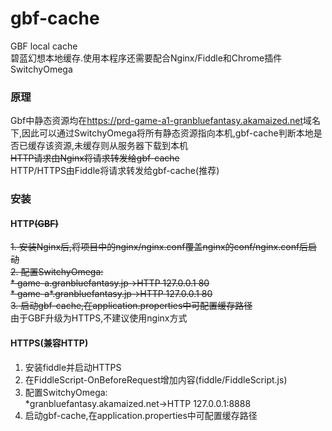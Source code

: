 # gbf-cache  
GBF local cache  
碧蓝幻想本地缓存.使用本程序还需要配合Nginx/Fiddle和Chrome插件SwitchyOmega  

### 原理
Gbf中静态资源均在<https://prd-game-a1-granbluefantasy.akamaized.net>域名下,因此可以通过SwitchyOmega将所有静态资源指向本机,gbf-cache判断本地是否已缓存该资源,未缓存则从服务器下载到本机  
~~HTTP请求由Nginx将请求转发给gbf-cache~~  
HTTP/HTTPS由Fiddle将请求转发给gbf-cache(推荐)  

### 安装
#### HTTP~~(GBF)~~
~~1. 安装Nginx后,将项目中的nginx/nginx.conf覆盖nginx的conf/nginx.conf后启动~~  
~~2. 配置SwitchyOmega:~~  
~~* game-a.granbluefantasy.jp->HTTP 127.0.0.1 80~~  
~~* game-a*.granbluefantasy.jp->HTTP 127.0.0.1 80~~  
~~3. 启动gbf-cache,在application.properties中可配置缓存路径~~  
由于GBF升级为HTTPS,不建议使用nginx方式  
#### HTTPS(兼容HTTP)
1. 安装fiddle并启动HTTPS  
2. 在FiddleScript-OnBeforeRequest增加内容(fiddle/FiddleScript.js)  
3. 配置SwitchyOmega:  
   *granbluefantasy.akamaized.net->HTTP 127.0.0.1:8888  
4. 启动gbf-cache,在application.properties中可配置缓存路径  
